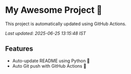 # My Awesome Project 🚀

This project is automatically updated using GitHub Actions.

_Last updated: 2025-06-25 13:15:48 IST_

## Features
- Auto-update README using Python 🐍
- Auto Git push with GitHub Actions 🤖

